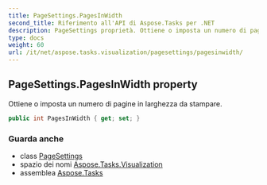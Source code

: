```yaml
---
title: PageSettings.PagesInWidth
second_title: Riferimento all'API di Aspose.Tasks per .NET
description: PageSettings proprietà. Ottiene o imposta un numero di pagine in larghezza da stampare.
type: docs
weight: 60
url: /it/net/aspose.tasks.visualization/pagesettings/pagesinwidth/
---
```

## PageSettings.PagesInWidth property

Ottiene o imposta un numero di pagine in larghezza da stampare.

```csharp
public int PagesInWidth { get; set; }
```

### Guarda anche

* class [PageSettings](../)
* spazio dei nomi [Aspose.Tasks.Visualization](../../pagesettings/)
* assemblea [Aspose.Tasks](../../../)


